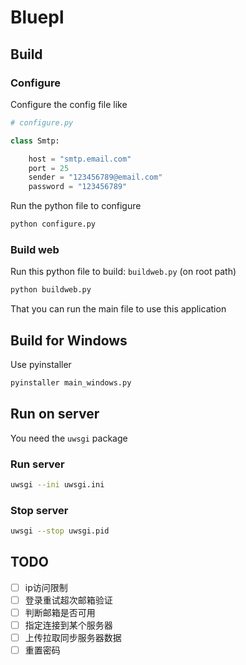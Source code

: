# Bluepl

## Build

### Configure

Configure the config file like

```python
# configure.py

class Smtp:

    host = "smtp.email.com"
    port = 25
    sender = "123456789@email.com"
    password = "123456789"
```

Run the python file to configure

```bash
python configure.py
```

### Build web

Run this python file to build: `buildweb.py` (on root path)

```bash
python buildweb.py
```

That you can run the main file to use this application

## Build for Windows

Use pyinstaller

```bash
pyinstaller main_windows.py
```

## Run on server

You need the `uwsgi` package

### Run server

```bash
uwsgi --ini uwsgi.ini
```

### Stop server

```bash
uwsgi --stop uwsgi.pid
```

## TODO

- [ ] ip访问限制
- [ ] 登录重试超次邮箱验证
- [ ] 判断邮箱是否可用
- [ ] 指定连接到某个服务器
- [ ] 上传拉取同步服务器数据
- [ ] 重置密码
